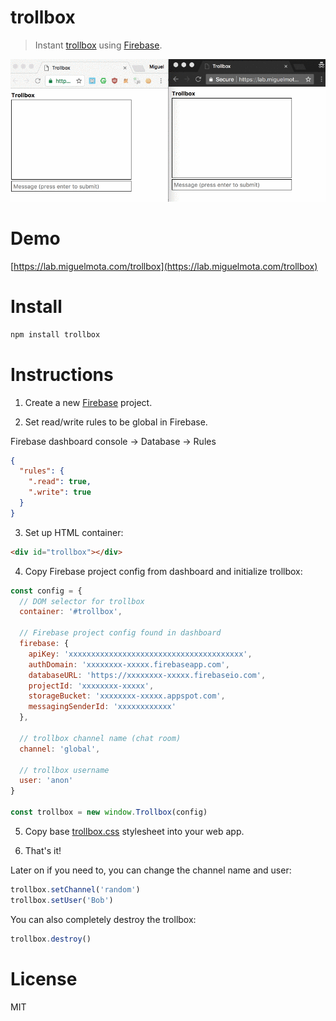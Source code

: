 # trollbox

> Instant [trollbox](http://www.urbandictionary.com/define.php?term=trollbox) using [Firebase](https://firebase.google.com/).

<img src="./screenshot.gif" width="700">

# Demo

[https://lab.miguelmota.com/trollbox](https://lab.miguelmota.com/trollbox)

# Install

```javascript
npm install trollbox
```

# Instructions

1. Create a new [Firebase](https://firebase.google.com/) project.

2. Set read/write rules to be global in Firebase.

Firebase dashboard console -> Database -> Rules

```json
{
  "rules": {
    ".read": true,
    ".write": true
  }
}
```

3. Set up HTML container:

```html
<div id="trollbox"></div>
```

4. Copy Firebase project config from dashboard and initialize trollbox:

```javascript
const config = {
  // DOM selector for trollbox
  container: '#trollbox',

  // Firebase project config found in dashboard
  firebase: {
    apiKey: 'xxxxxxxxxxxxxxxxxxxxxxxxxxxxxxxxxxxxxxx',
    authDomain: 'xxxxxxxx-xxxxx.firebaseapp.com',
    databaseURL: 'https://xxxxxxxx-xxxxx.firebaseio.com',
    projectId: 'xxxxxxxx-xxxxx',
    storageBucket: 'xxxxxxxx-xxxxx.appspot.com',
    messagingSenderId: 'xxxxxxxxxxxx'
  },

  // trollbox channel name (chat room)
  channel: 'global',

  // trollbox username
  user: 'anon'
}

const trollbox = new window.Trollbox(config)
```

5. Copy base [trollbox.css](./trollbox.css) stylesheet into your web app.

6. That's it!

Later on if you need to, you can change the channel name and user:

```javascript
trollbox.setChannel('random')
trollbox.setUser('Bob')
```

You can also completely destroy the trollbox:

```javascript
trollbox.destroy()
```

# License

MIT
